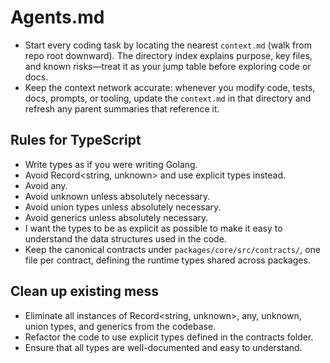 # Agents.md

- Start every coding task by locating the nearest `context.md` (walk from repo root downward). The directory index explains purpose, key files, and known risks—treat it as your jump table before exploring code or docs.
- Keep the context network accurate: whenever you modify code, tests, docs, prompts, or tooling, update the `context.md` in that directory and refresh any parent summaries that reference it.

## Rules for TypeScript

- Write types as if you were writing Golang.
- Avoid Record<string, unknown> and use explicit types instead.
- Avoid any.
- Avoid unknown unless absolutely necessary.
- Avoid union types unless absolutely necessary.
- Avoid generics unless absolutely necessary.
- I want the types to be as explicit as possible to make it easy to understand the data structures used in the code.
- Keep the canonical contracts under `packages/core/src/contracts/`, one file per contract, defining the runtime types shared across packages.

## Clean up existing mess

- Eliminate all instances of Record<string, unknown>, any, unknown, union types, and generics from the codebase.
- Refactor the code to use explicit types defined in the contracts folder.
- Ensure that all types are well-documented and easy to understand.

